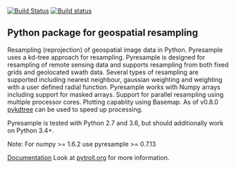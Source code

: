 [![Build Status](https://travis-ci.org/pytroll/pyresample.svg?branch=master)](https://travis-ci.org/pytroll/pyresample)
[![Build status](https://ci.appveyor.com/api/projects/status/a34o4utf8dqjsob1/branch/master?svg=true)](https://ci.appveyor.com/project/pytroll/pyresample/branch/master)


Python package for geospatial resampling
----------------------------------------

Resampling (reprojection) of geospatial image data in Python.
Pyresample uses a kd-tree approach for resampling. 
Pyresample is designed for resampling of remote sensing data and supports resampling from both fixed grids and geolocated swath data. 
Several types of resampling are supported including nearest neighbour, gaussian weighting and weighting with a user defined radial function.
Pyresample works with Numpy arrays including support for masked arrays.
Support for parallel resampling using multiple processor cores.
Plotting capablity using Basemap. As of v0.8.0 [pykdtree](https://github.com/storpipfugl/pykdtree) can be used to speed up processing.

Pyresample is tested with Python 2.7 and 3.6, but should additionally work
on Python 3.4+.

Note: For numpy >= 1.6.2 use pyresample >= 0.7.13  

[Documentation](https://pyresample.readthedocs.org/en/latest/)
Look at [pytroll.org](http://pytroll.org/) for more information.

